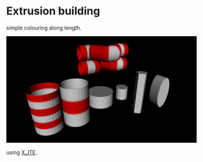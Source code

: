 # Extrusion building

simple colouring along length.

[![examples](extrusion-tests.jpg)](../../advancedViewer.html?model=./2003/cylinder/extrusion-tests.wrl  "click to browse in 3d")

using [X_ITE](http://create3000.de/x_ite).
